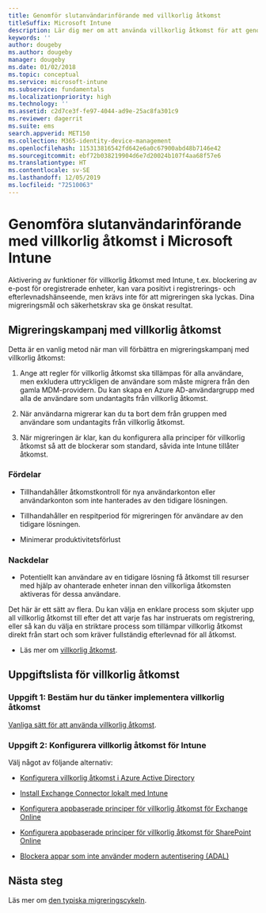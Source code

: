 ```yaml
---
title: Genomför slutanvändarinförande med villkorlig åtkomst
titleSuffix: Microsoft Intune
description: Lär dig mer om att använda villkorlig åtkomst för att genomföra registrering i Microsoft Intune.
keywords: ''
author: dougeby
ms.author: dougeby
manager: dougeby
ms.date: 01/02/2018
ms.topic: conceptual
ms.service: microsoft-intune
ms.subservice: fundamentals
ms.localizationpriority: high
ms.technology: ''
ms.assetid: c2d7ce3f-fe97-4044-ad9e-25ac8fa301c9
ms.reviewer: dagerrit
ms.suite: ems
search.appverid: MET150
ms.collection: M365-identity-device-management
ms.openlocfilehash: 115313816542fd642e6a0c67900abd48b7146e42
ms.sourcegitcommit: ebf72b038219904d6e7d20024b107f4aa68f57e6
ms.translationtype: HT
ms.contentlocale: sv-SE
ms.lasthandoff: 12/05/2019
ms.locfileid: "72510063"
---
```

# <a name="drive-end-user-adoption-with-conditional-access-in-microsoft-intune"></a>Genomföra slutanvändarinförande med villkorlig åtkomst i Microsoft Intune

Aktivering av funktioner för villkorlig åtkomst med Intune, t.ex. blockering av e-post för oregistrerade enheter, kan vara positivt i registrerings- och efterlevnadshänseende, men krävs inte för att migreringen ska lyckas. Dina migreringsmål och säkerhetskrav ska ge önskat resultat.

## <a name="migration-campaign-with-conditional-access"></a>Migreringskampanj med villkorlig åtkomst

Detta är en vanlig metod när man vill förbättra en migreringskampanj med villkorlig åtkomst:

1. Ange att regler för villkorlig åtkomst ska tillämpas för alla användare, men exkludera uttryckligen de användare som måste migrera från den gamla MDM-providern. Du kan skapa en Azure AD-användargrupp med alla de användare som undantagits från villkorlig åtkomst.

2. När användarna migrerar kan du ta bort dem från gruppen med användare som undantagits från villkorlig åtkomst.

3. När migreringen är klar, kan du konfigurera alla principer för villkorlig åtkomst så att de blockerar som standard, såvida inte Intune tillåter åtkomst.

### <a name="advantages"></a>Fördelar

- Tillhandahåller åtkomstkontroll för nya användarkonton eller användarkonton som inte hanterades av den tidigare lösningen.

- Tillhandahåller en respitperiod för migreringen för användare av den tidigare lösningen.

- Minimerar produktivitetsförlust

### <a name="disadvantages"></a>Nackdelar

- Potentiellt kan användare av en tidigare lösning få åtkomst till resurser med hjälp av ohanterade enheter innan den villkorliga åtkomsten aktiveras för dessa användare.


Det här är ett sätt av flera. Du kan välja en enklare process som skjuter upp all villkorlig åtkomst till efter det att varje fas har instruerats om registrering, eller så kan du välja en striktare process som tillämpar villkorlig åtkomst direkt från start och som kräver fullständig efterlevnad för all åtkomst.

- Läs mer om [villkorlig åtkomst](../protect/conditional-access.md).

## <a name="task-list-for-conditional-access"></a>Uppgiftslista för villkorlig åtkomst

### <a name="task-1-decide-how-you-are-going-to-implement-conditional-access"></a>Uppgift 1: Bestäm hur du tänker implementera villkorlig åtkomst

[Vanliga sätt för att använda villkorlig åtkomst](../protect/conditional-access-intune-common-ways-use.md).

### <a name="task-2-set-up-intune-conditional-access"></a>Uppgift 2: Konfigurera villkorlig åtkomst för Intune

Välj något av följande alternativ:

- [Konfigurera villkorlig åtkomst i Azure Active Directory](https://docs.microsoft.com/azure/active-directory/active-directory-conditional-access-azure-portal)

- [Install Exchange Connector lokalt med Intune](../protect/exchange-connector-install.md)

- [Konfigurera appbaserade principer för villkorlig åtkomst för Exchange Online](../protect/app-based-conditional-access-intune-create.md)

- [Konfigurera appbaserade principer för villkorlig åtkomst för SharePoint Online](../protect/app-based-conditional-access-intune-create.md)

- [Blockera appar som inte använder modern autentisering (ADAL)](../protect/app-modern-authentication-block.md)

## <a name="next-steps"></a>Nästa steg

Läs mer om [den typiska migreringscykeln](../migration-guide-cycle.md).
